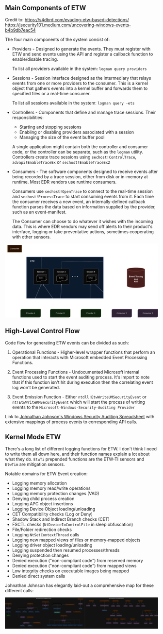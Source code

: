 ## Main Components of ETW

Credit to:
    https://s4dbrd.com/evading-etw-based-detections/
    https://jsecurity101.medium.com/uncovering-windows-events-b4b9db7eac54
    
The four main components of the system consist of:

- Providers - Designed to generate the events. They must register with ETW and send events using the API and register a callback function to enable/disable tracing.

	To list all providers available in the system: `logman query providers`

- Sessions - Session interface designed as the intermediary that relays events from one or more providers to the consumer. This is a kernel object that gathers events into a kernel buffer and forwards them to specified files or a real-time consumer.

	To list all sessions available in the system: `logman query -ets`
	
- Controllers - Components that define and manage trace sessions. Their responsibilities:
	- Starting and stopping sessions
	- Enabling or disabling providers associated with a session
	- Managing the size of the event buffer pool
	
	A single application might contain both the controller and consumer code, or the controller can be separate, such as the `logman` utility. Controllers create trace sessions using `sechost!ControlTrace`, `advapi!EnableTraceEx` or `sechost!EnableTraceEx2`

- Consumers - The software components designed to receive events after being recorded by a trace session, either from disk or in-memory at runtime. Most EDR vendors use runtime consumers.

	Consumers use `sechost!OpenTrace` to connect to the real-time session and `sechost!ProcessTrace` to start consuming events from it. Each time the consumer receives a new event, an internally-defined callback function parses the data based on information supplied by the provider, such as an event-manifest.

	The Consumer can choose to do whatever it wishes with the incoming data. This is where EDR vendors may send off alerts to their product's interface, logging or take preventative actions, sometimes cooperating with other sensors.

![](etw.png?raw=true)

## High-Level Control Flow
Code flow for generating ETW events can be divided as such:
1. Operational Functions - Higher-level wrapper functions that perform an operation that interacts with Microsoft embedded Event Processing Functions.

2. Event Processing Functions - Undocumented Microsoft internal functions used to start the event auditing process. It's import to note that if this function isn't hit during execution then the correlating event log won't be generated.

3.  Event Emission Function - Either `ntdll!EtwWriteUMSecurityEvent` or `nt!EtwWriteKMSecurityEvent` which will start the process of writing events to the `Microsoft-Windows-Security-Auditing Provider`

Link to [Johnathan Johnson's Windows Security Auditing Spreadsheet](https://docs.google.com/spreadsheets/d/1LHBrd6XE6VhnZC6Z6otJOeHVzkRSBY7ny5VS5YJ35Kg/edit?gid=0#gid=0) with extensive mappings of process events to corresponding API calls.

## Kernel Mode ETW

There's a long list of different logging functions for ETW. I don't think I need to write them all down here, and their function names explain a lot about what they do.  `EtwTi` prepended functions are the ETW-TI sensors and `EtwTim` are mitigation sensors.

Notable domains for ETW Event creation:
- Logging memory allocation
- Logging memory read/write operations  
- Logging memory protection changes (VAD)
- Denying child process creation 
- Logging APC object insertions 
- Logging Device Object loading/unloading
- CET Compatibility checks (Log or Deny)
- Shadow Stack and Indirect Branch checks (CET)
- FSCTL checks (`NtDeviceIoControlFile` in sleep obfuscation)
- File/Folder redirection checks
- Logging `NtSetContextThread` calls
- Logging new mapped views of files or memory-mapped objects
- Logging driver object loading/unloading
- Logging suspended then resumed processes/threads
- Denying protection changes
- Denied execution ("non-compliant code") from reserved memory
- Denied execution ("non-compliant code") from mapped views
- Low integrity checks on executable images being mapped
- Denied direct system calls

Johnathan Johnson has elegantly laid-out a comprehensive map for these different calls:

![](IDA_Diagram.drawio.png?raw=true)

